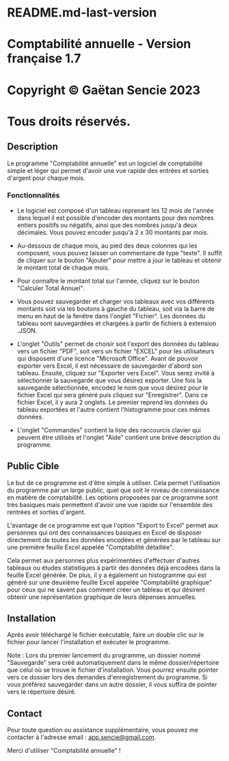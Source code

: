 # README.md-last-version

# Comptabilité annuelle - Version française 1.7

# Copyright © Gaëtan Sencie 2023
# Tous droits réservés.

## Description

Le programme "Comptabilité annuelle" est un logiciel de comptabilité simple et léger qui permet d'avoir une vue rapide des entrées et sorties d'argent pour chaque mois.

### Fonctionnalités

- Le logiciel est composé d'un tableau reprenant les 12 mois de l'année dans lequel il est possible d'encoder des montants pour des nombres entiers positifs ou négatifs, ainsi que des nombres jusqu'à deux décimales. Vous pouvez encoder jusqu'à 2 x 30 montants par mois.

- Au-dessous de chaque mois, au pied des deux colonnes qui les composent, vous pouvez laisser un commentaire de type "texte". Il suffit de cliquer sur le bouton "Ajouter" pour mettre à jour le tableau et obtenir le montant total de chaque mois.

- Pour connaître le montant total sur l'année, cliquez sur le bouton "Calculer Total Annuel".

- Vous pouvez sauvegarder et charger vos tableaux avec vos différents montants soit via les boutons à gauche du tableau, soit via la barre de menu en haut de la fenêtre dans l'onglet "Fichier". Les données du tableau sont sauvegardées et chargées à partir de fichiers à extension .JSON.

- L'onglet "Outils" permet de choisir soit l'export des données du tableau vers un fichier "PDF", soit vers un fichier "EXCEL" pour les utilisateurs qui disposent d'une licence "Microsoft Office". Avant de pouvoir exporter vers Excel, il est nécessaire de sauvegarder d'abord son tableau. Ensuite, cliquez sur "Exporter vers Excel". Vous serez invité à sélectionner la sauvegarde que vous désirez exporter. Une fois la sauvegarde sélectionnée, encodez le nom que vous désirez pour le fichier Excel qui sera généré puis cliquez sur "Enregistrer". Dans ce fichier Excel, il y aura 2 onglets. Le premier reprend les données du tableau exportées et l'autre contient l'histogramme pour ces mêmes données.

- L'onglet "Commandes" contient la liste des raccourcis clavier qui peuvent être utilisés et l'onglet "Aide" contient une brève description du programme.

## Public Cible

Le but de ce programme est d'être simple à utiliser. Cela permet l'utilisation du programme par un large public, quel que soit le niveau de connaissance en matière de comptabilité. Les options proposées par ce programme sont très basiques mais permettent d'avoir une vue rapide sur l'ensemble des rentrées et sorties d'argent.

L'avantage de ce programme est que l'option "Export to Excel" permet aux personnes qui ont des connaissances basiques en Excel de disposer directement de toutes les données encodées et générées par le tableau sur une première feuille Excel appelée "Comptabilité détaillée".

Cela permet aux personnes plus expérimentées d'effectuer d'autres tableaux ou études statistiques à partir des données déjà encodées dans la feuille Excel générée. De plus, il y a également un histogramme qui est généré sur une deuxième feuille Excel appelée "Comptabilité graphique" pour ceux qui ne savent pas comment créer un tableau et qui désirent obtenir une représentation graphique de leurs dépenses annuelles.

## Installation

Après avoir téléchargé le fichier exécutable, faire un double clic sur le fichier pour lancer l'installation et exécuter le programme. 

Note : Lors du premier lancement du programme, un dossier nommé "Sauvegarde" sera créé automatiquement dans le même dossier/répertoire que celui où se trouve le fichier d'installation. Vous pourrez ensuite pointer vers ce dossier lors des demandes d'enregistrement du programme. Si vous préférez sauvegarder dans un autre dossier, il vous suffira de pointer vers le répertoire désiré.

## Contact

Pour toute question ou assistance supplémentaire, vous pouvez me contacter à l'adresse email : app.sencie@gmail.com.

Merci d'utiliser "Comptabilité annuelle" !
